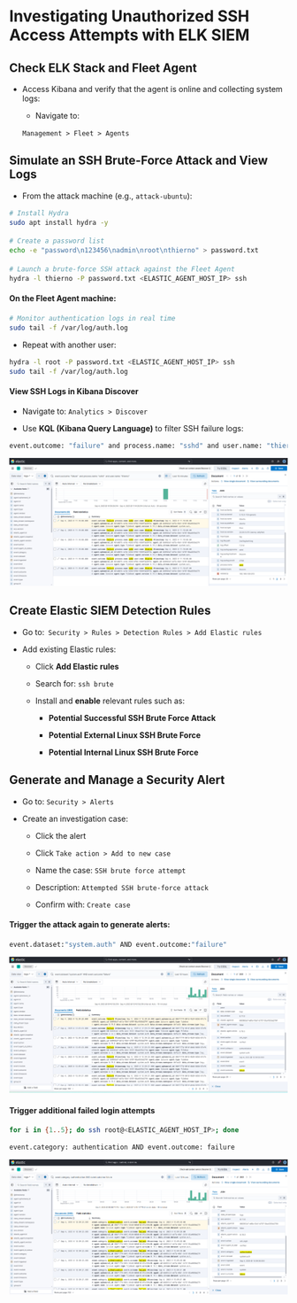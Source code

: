 # Investigating Unauthorized SSH Access Attempts with ELK SIEM

## Check ELK Stack and Fleet Agent

- Access Kibana and verify that the agent is online and collecting system logs:

  - Navigate to:

  `Management > Fleet > Agents`

## Simulate an SSH Brute-Force Attack and View Logs

- From the attack machine (e.g., `attack-ubuntu`):

```sh
# Install Hydra
sudo apt install hydra -y

# Create a password list
echo -e "password\n123456\nadmin\nroot\nthierno" > password.txt

# Launch a brute-force SSH attack against the Fleet Agent
hydra -l thierno -P password.txt <ELASTIC_AGENT_HOST_IP> ssh
```

#### On the Fleet Agent machine:

```sh
# Monitor authentication logs in real time
sudo tail -f /var/log/auth.log
```

- Repeat with another user:

```sh
hydra -l root -P password.txt <ELASTIC_AGENT_HOST_IP> ssh
sudo tail -f /var/log/auth.log
```

#### View SSH Logs in Kibana Discover

- Navigate to: `Analytics > Discover`

- Use **KQL (Kibana Query Language)** to filter SSH failure logs:

```sh
event.outcome: "failure" and process.name: "sshd" and user.name: "thierno"
```

![ELK](/Elastic_Stack_Ubuntu/assets/04.png)

## Create Elastic SIEM Detection Rules

- Go to:` Security > Rules > Detection Rules > Add Elastic rules`

- Add existing Elastic rules:

  - Click **Add Elastic rules**

  - Search for: `ssh brute`

  - Install and **enable** relevant rules such as:

    - **Potential Successful SSH Brute Force Attack**

    - **Potential External Linux SSH Brute Force**

    - **Potential Internal Linux SSH Brute Force**

## Generate and Manage a Security Alert

- Go to: `Security > Alerts`

- Create an investigation case:

  - Click the alert

  - Click `Take action > Add to new case`

  - Name the case: `SSH brute force attempt`

  - Description: `Attempted SSH brute-force attack`

  - Confirm with: `Create case`

#### Trigger the attack again to generate alerts:

```sh
event.dataset:"system.auth" AND event.outcome:"failure"
```

![ELK](/Elastic_Stack_Ubuntu/assets/05.png)

#### Trigger additional failed login attempts

```sh
for i in {1..5}; do ssh root@<ELASTIC_AGENT_HOST_IP>; done
```

```sh
event.category: authentication AND event.outcome: failure
```

![ELK](/Elastic_Stack_Ubuntu/assets/06.png)
